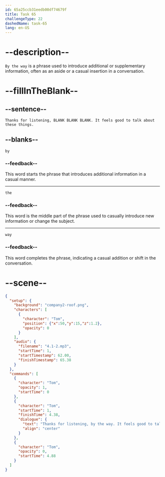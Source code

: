 ```yaml
---
id: 65a25ccb31eedb00df74679f
title: Task 65
challengeType: 22
dashedName: task-65
lang: en-US
---
```


<!-- (Audio) Tom: Thanks for listening, by the way. It feels good to talk about these things. -->

# --description--

`By the way` is a phrase used to introduce additional or supplementary information, often as an aside or a casual insertion in a conversation.

# --fillInTheBlank--

## --sentence--

`Thanks for listening, BLANK BLANK BLANK. It feels good to talk about these things.`

## --blanks--

`by`

### --feedback--

This word starts the phrase that introduces additional information in a casual manner.

---

`the`

### --feedback--

This word is the middle part of the phrase used to casually introduce new information or change the subject.

---

`way`

### --feedback--

This word completes the phrase, indicating a casual addition or shift in the conversation.

# --scene--

```json
{
  "setup": {
    "background": "company2-roof.png",
    "characters": [
      {
        "character": "Tom",
        "position": {"x":50,"y":15,"z":1.2},
        "opacity": 0
      }
    ],
    "audio": {
      "filename": "4.1-2.mp3",
      "startTime": 1,
      "startTimestamp": 62.00,
      "finishTimestamp": 65.38
    }
  },
  "commands": [
    {
      "character": "Tom",
      "opacity": 1,
      "startTime": 0
    },
    {
      "character": "Tom",
      "startTime": 1,
      "finishTime": 4.38,
      "dialogue": {
        "text": "Thanks for listening, by the way. It feels good to talk about these things.",
        "align": "center"
      }
    },
    {
      "character": "Tom",
      "opacity": 0,
      "startTime": 4.88
    }
  ]
}
```
